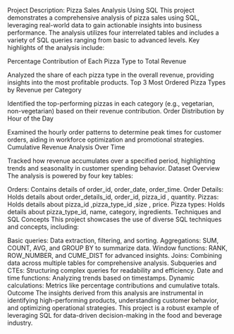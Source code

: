 Project Description: Pizza Sales Analysis Using SQL
This project demonstrates a comprehensive analysis of pizza sales using SQL, leveraging real-world data to gain actionable insights into business performance. The analysis utilizes four interrelated tables and includes a variety of SQL queries ranging from basic to advanced levels. Key highlights of the analysis include:

Percentage Contribution of Each Pizza Type to Total Revenue

Analyzed the share of each pizza type in the overall revenue, providing insights into the most profitable products.
Top 3 Most Ordered Pizza Types by Revenue per Category

Identified the top-performing pizzas in each category (e.g., vegetarian, non-vegetarian) based on their revenue contribution.
Order Distribution by Hour of the Day

Examined the hourly order patterns to determine peak times for customer orders, aiding in workforce optimization and promotional strategies.
Cumulative Revenue Analysis Over Time

Tracked how revenue accumulates over a specified period, highlighting trends and seasonality in customer spending behavior.
Dataset Overview
The analysis is powered by four key tables:

Orders: Contains details of order_id, order_date, order_time.
Order Details: Holds details about order_details_id, order_id, pizza_id , quantity.
Pizzas: Holds details about pizza_id ,pizza_type_id ,size , price.
Pizza types: Holds details about pizza_type_id, name, category, ingredients.
Techniques and SQL Concepts
This project showcases the use of diverse SQL techniques and concepts, including:

Basic queries: Data extraction, filtering, and sorting.
Aggregations: SUM, COUNT, AVG, and GROUP BY to summarize data.
Window functions: RANK, ROW_NUMBER, and CUME_DIST for advanced insights.
Joins: Combining data across multiple tables for comprehensive analysis.
Subqueries and CTEs: Structuring complex queries for readability and efficiency.
Date and time functions: Analyzing trends based on timestamps.
Dynamic calculations: Metrics like percentage contributions and cumulative totals.
Outcome
The insights derived from this analysis are instrumental in identifying high-performing products, understanding customer behavior, and optimizing operational strategies. This project is a robust example of leveraging SQL for data-driven decision-making in the food and beverage industry.
